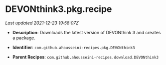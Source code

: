 # DEVONthink3.pkg.recipe

_Last updated 2021-12-23 19:58:07Z_

- **Description**: Downloads the latest version of DEVONthink 3 and creates a package.

- **Identifier**: `com.github.ahousseini-recipes.pkg.DEVONthink3`

- **Parent Recipes**: `com.github.ahousseini-recipes.download.DEVONthink3`